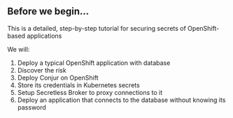 ## Before we begin...
This is a detailed, step-by-step tutorial for securing secrets of OpenShift-based applications

We will:
1. Deploy a typical OpenShift application with database
2. Discover the risk
3. Deploy Conjur on OpenShift
4. Store its credentials in Kubernetes secrets
5. Setup Secretless Broker to proxy connections to it
6. Deploy an application that connects to the database without knowing its password

